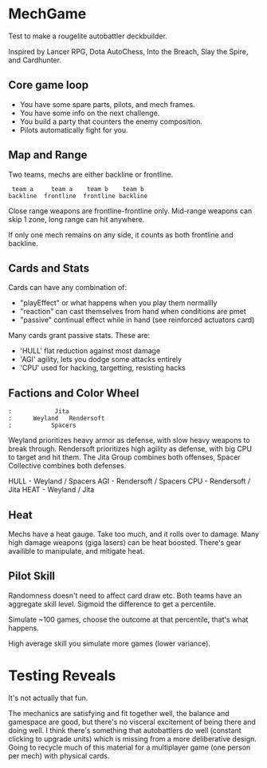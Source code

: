 # MechGame

Test to make a rougelite autobattler deckbuilder.

Inspired by Lancer RPG, Dota AutoChess, Into the Breach, Slay the Spire, and Cardhunter.  

## Core game loop

  - You have some spare parts, pilots, and mech frames.
  - You have some info on the next challenge.
  - You build a party that counters the enemy composition.
  - Pilots automatically fight for you.

## Map and Range

Two teams, mechs are either backline or frontline.

     team a     team a    team b    team b 
    backline  frontline  frontline backline

Close range weapons are frontline-frontline only. Mid-range weapons can skip 1 zone, long range can hit anywhere.

If only one mech remains on any side, it counts as both frontline and backline.

## Cards and Stats

Cards can have any combination of: 
  - "playEffect" or what happens when you play them normallly
  - "reaction" can cast themselves from hand when conditions are pmet
  - "passive" continual effect while in hand (see reinforced actuators card)

Many cards grant passive stats. These are:
  - 'HULL' flat reduction against most damage
  - 'AGI' agility, lets you dodge some attacks entirely
  - 'CPU' used for hacking, targetting, resisting hacks
  
## Factions and Color Wheel

    :            Jita
    :      Weyland   Rendersoft
    :           Spacers

Weyland prioritizes heavy armor as defense, with slow heavy weapons to break through.
Rendersoft prioritizes high agility as defense, with big CPU to target and hit them.
The Jita Group combines both offenses, Spacer Collective combines both defenses.

HULL - Weyland / Spacers
AGI - Rendersoft / Spacers
CPU - Rendersoft / Jita
HEAT - Weyland / Jita

## Heat 

Mechs have a heat gauge. Take too much, and it rolls over to damage.
Many high damage weapons (giga lasers) can be heat boosted.
There's gear availible to manipulate, and mitigate heat.

## Pilot Skill

Randomness doesn't need to affect card draw etc. Both teams have an aggregate skill level. Sigmoid the difference to get a percentile.

Simulate ~100 games, choose the outcome at that percentile, that's what happens.

High average skill you simulate more games (lower variance).


# Testing Reveals

It's not actually that fun.

The mechanics are satisfying and fit together well, the balance and gamespace are good, but there's no visceral excitement of being there and doing well. 
I think there's something that autobattlers do well (constant clicking to upgrade units) which is missing from a more deliberative design.
Going to recycle much of this material for a multiplayer game (one person per mech) with physical cards. 
